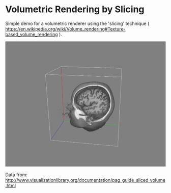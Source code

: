 # Volumetric Rendering by Slicing

Simple demo for a volumetric renderer using the 'slicing' technique ( https://en.wikipedia.org/wiki/Volume_rendering#Texture-based_volume_rendering ).

<img src="screenshot.png" width="512">

Data from: http://www.visualizationlibrary.org/documentation/pag_guide_sliced_volume.html

